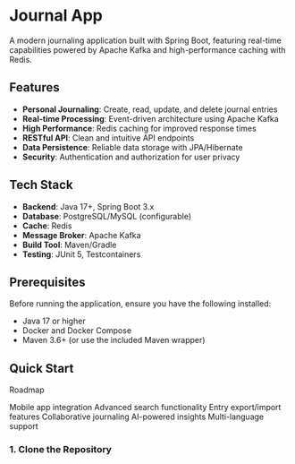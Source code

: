 # Journal App

A modern journaling application built with Spring Boot, featuring real-time capabilities powered by Apache Kafka and high-performance caching with Redis.

## Features

- **Personal Journaling**: Create, read, update, and delete journal entries
- **Real-time Processing**: Event-driven architecture using Apache Kafka
- **High Performance**: Redis caching for improved response times
- **RESTful API**: Clean and intuitive API endpoints
- **Data Persistence**: Reliable data storage with JPA/Hibernate
- **Security**: Authentication and authorization for user privacy

## Tech Stack

- **Backend**: Java 17+, Spring Boot 3.x
- **Database**: PostgreSQL/MySQL (configurable)
- **Cache**: Redis
- **Message Broker**: Apache Kafka
- **Build Tool**: Maven/Gradle
- **Testing**: JUnit 5, Testcontainers

## Prerequisites

Before running the application, ensure you have the following installed:

- Java 17 or higher
- Docker and Docker Compose
- Maven 3.6+ (or use the included Maven wrapper)

## Quick Start
Roadmap

 Mobile app integration
 Advanced search functionality
 Entry export/import features
 Collaborative journaling
 AI-powered insights
 Multi-language support

### 1. Clone the Repository

```bash
